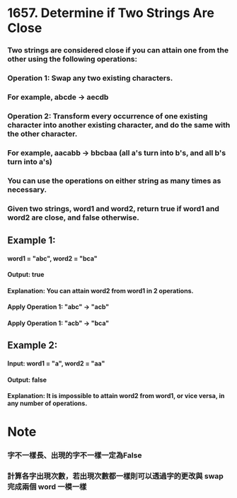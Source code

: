 # 1657. Determine if Two Strings Are Close  
### Two strings are considered close if you can attain one from the other using the following operations: 

### Operation 1: Swap any two existing characters. 
### For example, abcde -> aecdb 
### Operation 2: Transform every occurrence of one existing character into another existing character, and do the same with the other character. 
### For example, aacabb -> bbcbaa (all a's turn into b's, and all b's turn into a's) 
### You can use the operations on either string as many times as necessary. 

### Given two strings, word1 and word2, return true if word1 and word2 are close, and false otherwise. 

 

## Example 1:  

#### word1 = "abc", word2 = "bca"  
#### Output: true 
#### Explanation: You can attain word2 from word1 in 2 operations. 
####              Apply Operation 1: "abc" -> "acb" 
####              Apply Operation 1: "acb" -> "bca" 

## Example 2:  

#### Input: word1 = "a", word2 = "aa" 
#### Output: false 
#### Explanation: It is impossible to attain word2 from word1, or vice versa, in any number of operations. 

# Note
### 字不一樣長、出現的字不一樣一定為False
### 計算各字出現次數，若出現次數都一樣則可以透過字的更改與 swap 完成兩個 word 一模一樣